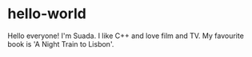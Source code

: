 # hello-world
Hello everyone!
I'm Suada. I like C++ and love film and TV. My favourite book is 'A Night Train to Lisbon'. 
